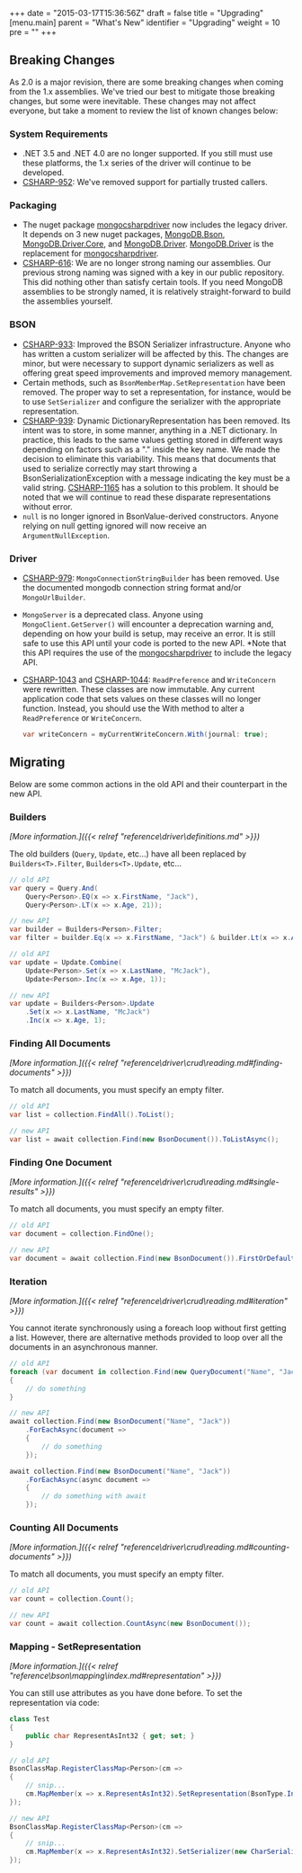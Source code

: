 +++
date = "2015-03-17T15:36:56Z"
draft = false
title = "Upgrading"
[menu.main]
  parent = "What's New"
  identifier = "Upgrading"
  weight = 10
  pre = "<i class='fa'></i>"
+++

## Breaking Changes

As 2.0 is a major revision, there are some breaking changes when coming from the 1.x assemblies. We've tried our best to mitigate those breaking changes, but some were inevitable. These changes may not affect everyone, but take a moment to review the list of known changes below:

### System Requirements

- .NET 3.5 and .NET 4.0 are no longer supported. If you still must use these platforms, the 1.x series of the driver will continue to be developed.
- [CSHARP-952](https://jira.mongodb.org/browse/CSHARP-952): We've removed support for partially trusted callers.


### Packaging

- The nuget package [mongocsharpdriver](http://nuget.org/packages/mongocsharpdriver) now includes the legacy driver. It depends on 3 new nuget packages, [MongoDB.Bson](http://nuget.org/packages/MongoDB.Bson), [MongoDB.Driver.Core](http://nuget.org/packages/MongoDB.Driver.Core), and [MongoDB.Driver](http://nuget.org/packages/MongoDB.Driver). [MongoDB.Driver](http://nuget.org/packages/MongoDB.Driver) is the replacement for [mongocsharpdriver](http://nuget.org/packages/mongocsharpdriver).
- [CSHARP-616](https://jira.mongodb.org/browse/CSHARP-616): We are no longer strong naming  our assemblies. Our previous strong naming was signed with a key in our public repository. This did nothing other than satisfy certain tools. If you need MongoDB assemblies to be strongly named, it is relatively straight-forward to build the assemblies yourself.


### BSON

- [CSHARP-933](https://jira.mongodb.org/browse/CSHARP-933): Improved the BSON Serializer infrastructure. Anyone who has written a custom serializer will be affected by this. The changes are minor, but were necessary to support dynamic serializers as well as offering great speed improvements and improved memory management.
- Certain methods, such as `BsonMemberMap.SetRepresentation` have been removed. The proper way to set a representation, for instance, would be to use `SetSerializer` and configure the serializer with the appropriate representation.
- [CSHARP-939](https://jira.mongodb.org/browse/CSHARP-939): Dynamic DictionaryRepresentation has been removed. Its intent was to store, in some manner, anything in a .NET dictionary. In practice, this leads to the same values getting stored in different ways depending on factors such as a "." inside the key name. We made the decision to eliminate this variability. This means that documents that used to serialize correctly may start throwing a BsonSerializationException with a message indicating the key must be a valid string. [CSHARP-1165](https://jira.mongodb.org/browse/CSHARP-1165) has a solution to this problem. It should be noted that we will continue to read these disparate representations without error.
- `null` is no longer ignored in BsonValue-derived constructors. Anyone relying on null getting ignored will now receive an `ArgumentNullException`.


### Driver
- [CSHARP-979](https://jira.mongodb.org/browse/CSHARP-979): `MongoConnectionStringBuilder` has been removed. Use the documented mongodb connection string format and/or `MongoUrlBuilder`.
- `MongoServer` is a deprecated class. Anyone using `MongoClient.GetServer()` will encounter a deprecation warning and, depending on how your build is setup, may receive an error. It is still safe to use this API until your code is ported to the new API. *Note that this API requires the use of the [mongocsharpdriver](http://nuget.org/packages/mongocsharpdriver) to include the legacy API.
- [CSHARP-1043](https://jira.mongodb.org/browse/CSHARP-1043) and [CSHARP-1044](https://jira.mongodb.org/browse/CSHARP-1044): `ReadPreference` and `WriteConcern` were rewritten. These classes are now immutable. Any current application code that sets values on these classes will no longer function. Instead, you should use the With method to alter a `ReadPreference` or `WriteConcern`.
    
    ``` csharp
    var writeConcern = myCurrentWriteConcern.With(journal: true);
    ```

## Migrating

Below are some common actions in the old API and their counterpart in the new API.

### Builders

_[More information.]({{< relref "reference\driver\definitions.md" >}})_

The old builders (`Query`, `Update`, etc...) have all been replaced by `Builders<T>.Filter`, `Builders<T>.Update`, etc...

```csharp
// old API
var query = Query.And(
    Query<Person>.EQ(x => x.FirstName, "Jack"), 
    Query<Person>.LT(x => x.Age, 21));

// new API
var builder = Builders<Person>.Filter;
var filter = builder.Eq(x => x.FirstName, "Jack") & builder.Lt(x => x.Age, 21);
```

```csharp
// old API
var update = Update.Combine(
    Update<Person>.Set(x => x.LastName, "McJack"),
    Update<Person>.Inc(x => x.Age, 1));

// new API
var update = Builders<Person>.Update
    .Set(x => x.LastName, "McJack")
    .Inc(x => x.Age, 1);
```

### Finding All Documents

_[More information.]({{< relref "reference\driver\crud\reading.md#finding-documents" >}})_

To match all documents, you must specify an empty filter.

```csharp
// old API
var list = collection.FindAll().ToList();

// new API
var list = await collection.Find(new BsonDocument()).ToListAsync();
```

### Finding One Document

_[More information.]({{< relref "reference\driver\crud\reading.md#single-results" >}})_

To match all documents, you must specify an empty filter.

```csharp
// old API
var document = collection.FindOne();

// new API
var document = await collection.Find(new BsonDocument()).FirstOrDefaultAsync();
```

### Iteration

_[More information.]({{< relref "reference\driver\crud\reading.md#iteration" >}})_

You cannot iterate synchronously using a foreach loop without first getting a list. However, there are alternative methods provided to loop over all the documents in an asynchronous manner.

```csharp
// old API
foreach (var document in collection.Find(new QueryDocument("Name", "Jack")))
{
    // do something
}

// new API
await collection.Find(new BsonDocument("Name", "Jack"))
    .ForEachAsync(document =>
    {
        // do something
    });

await collection.Find(new BsonDocument("Name", "Jack"))
    .ForEachAsync(async document =>
    {
        // do something with await
    });
```

### Counting All Documents

_[More information.]({{< relref "reference\driver\crud\reading.md#counting-documents" >}})_

To match all documents, you must specify an empty filter.

```csharp
// old API
var count = collection.Count();

// new API
var count = await collection.CountAsync(new BsonDocument());
```

### Mapping - SetRepresentation

_[More information.]({{< relref "reference\bson\mapping\index.md#representation" >}})_

You can still use attributes as you have done before. To set the representation via code:

```csharp
class Test
{
    public char RepresentAsInt32 { get; set; }
}

// old API
BsonClassMap.RegisterClassMap<Person>(cm =>
{
    // snip...
    cm.MapMember(x => x.RepresentAsInt32).SetRepresentation(BsonType.Int32);
});

// new API
BsonClassMap.RegisterClassMap<Person>(cm =>
{
    // snip...
    cm.MapMember(x => x.RepresentAsInt32).SetSerializer(new CharSerializer(BsonType.Int32));
});
```